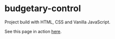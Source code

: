 # budgetary-control

Project build with HTML, CSS and Vanilla JavaScript.

See this page in action [here](https://juliasj.github.io/budgetary-control/index.html).